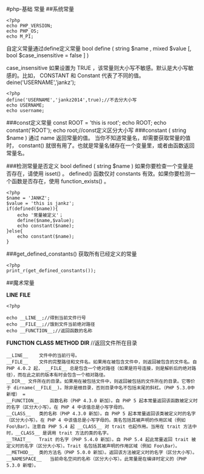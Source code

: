 #php-基础 常量
##系统常量

```
<?php
echo PHP_VERSION;
echo PHP_OS;
echo M_PI;

```  
自定义常量通过define定义常量
bool define ( string $name , mixed $value [, bool $case_insensitive = false ] )

case_insensitive
如果设置为 TRUE ，该常量则大小写不敏感。默认是大小写敏感的。比如， CONSTANT 和 Constant 代表了不同的值。
deine('USERNAME','jankz');


```
<?php
define('USERNAME','jankz2014',true);//不去分大小写
echo USERNAME;
echo username;

```
###const定义常量
const ROOT = 'this is root';
echo ROOT;
echo constant('ROOT');
echo root;//const定义区分大小写
###constant ( string $name )
通过 name 返回常量的值。
当你不知道常量名，却需要获取常量的值时， constant() 就很有用了。也就是常量名储存在一个变量里，或者由函数返回常量名。

###检测常量是否定义
bool defined ( string $name )
如果你要检查一个变量是否存在，请使用 isset() 。 defined() 函数仅对 constants 有效。如果你要检测一个函数是否存在，使用 function_exists() 。


```
<?php
$name = 'JANKZ';
$value = 'this is jankz';
if(defined($name)){
	echo '常量被定义'；
	define($name,$value);
	echo constant($name);
}else{
	echo constant($name);
}
```

###get_defined_constants() 获取所有已经定义的常量

```
<?php
print_r(get_defined_constants());
```



##魔术常量

__LINE__
__FILE__  
```
<?php

echo __LINE__;//得到当前文件行号
echo __FILE__;//饿到文件当前绝对路径
echo __FUNCTION__;//返回函数的名称
```

__FUNCTION__
__CLASS__
__METHOD__
__DIR__ //返回文件所在目录


```
__LINE__	文件中的当前行号。
__FILE__	文件的完整路径和文件名。如果用在被包含文件中，则返回被包含的文件名。自 PHP 4.0.2 起， __FILE__ 总是包含一个绝对路径（如果是符号连接，则是解析后的绝对路径），而在此之前的版本有时会包含一个相对路径。
__DIR__	文件所在的目录。如果用在被包括文件中，则返回被包括的文件所在的目录。它等价于 dirname(__FILE__)。除非是根目录，否则目录中名不包括末尾的斜杠。（PHP 5.3.0中新增） =
__FUNCTION__	函数名称（PHP 4.3.0 新加）。自 PHP 5 起本常量返回该函数被定义时的名字（区分大小写）。在 PHP 4 中该值总是小写字母的。
__CLASS__	类的名称（PHP 4.3.0 新加）。自 PHP 5 起本常量返回该类被定义时的名字（区分大小写）。在 PHP 4 中该值总是小写字母的。类名包括其被声明的作用区域（例如 Foo\Bar）。注意自 PHP 5.4 起 __CLASS__ 对 trait 也起作用。当用在 trait 方法中时，__CLASS__ 是调用 trait 方法的类的名字。
__TRAIT__	Trait 的名字（PHP 5.4.0 新加）。自 PHP 5.4 起此常量返回 trait 被定义时的名字（区分大小写）。Trait 名包括其被声明的作用区域（例如 Foo\Bar）。
__METHOD__	类的方法名（PHP 5.0.0 新加）。返回该方法被定义时的名字（区分大小写）。
__NAMESPACE__	当前命名空间的名称（区分大小写）。此常量是在编译时定义的（PHP 5.3.0 新增）。
```



